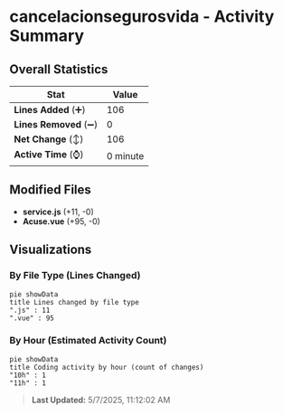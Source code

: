 # cancelacionsegurosvida - Activity Summary 

## Overall Statistics

| Stat                   | Value                                                             |
| ---------------------- | ----------------------------------------------------------------- |
| **Lines Added** (➕)   | 106                                          |
| **Lines Removed** (➖) | 0                                        |
| **Net Change** (↕)    | 106                |
| **Active Time** (⌚)   | 0 minute |


## Modified Files
- **service.js** (+11, -0)
- **Acuse.vue** (+95, -0)

## Visualizations

### By File Type (Lines Changed)

```mermaid
pie showData
title Lines changed by file type
".js" : 11
".vue" : 95
```

### By Hour (Estimated Activity Count)

```mermaid
pie showData
title Coding activity by hour (count of changes)
"10h" : 1
"11h" : 1
```


> **Last Updated:** 5/7/2025, 11:12:02 AM